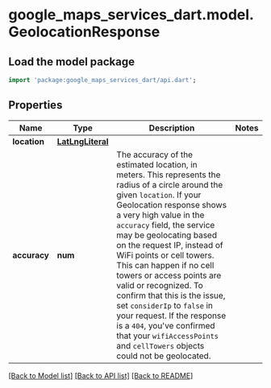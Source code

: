 # google_maps_services_dart.model.GeolocationResponse

## Load the model package
```dart
import 'package:google_maps_services_dart/api.dart';
```

## Properties
Name | Type | Description | Notes
------------ | ------------- | ------------- | -------------
**location** | [**LatLngLiteral**](LatLngLiteral.md) |  | 
**accuracy** | **num** | The accuracy of the estimated location, in meters. This represents the radius of a circle around the given `location`. If your Geolocation response shows a very high value in the `accuracy` field, the service may be geolocating based on the  request IP, instead of WiFi points or cell towers. This can happen if no cell towers or access points are valid or recognized. To confirm that this is the issue, set `considerIp` to `false` in your request. If the response is a `404`, you've confirmed that your `wifiAccessPoints` and `cellTowers` objects could not be geolocated. | 

[[Back to Model list]](../README.md#documentation-for-models) [[Back to API list]](../README.md#documentation-for-api-endpoints) [[Back to README]](../README.md)


